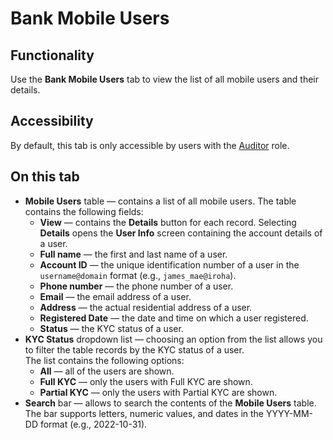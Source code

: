 # Bank Mobile Users

## Functionality

Use the **Bank Mobile Users** tab to view the list of all mobile users and their details.

## Accessibility

By default, this tab is only accessible by users with the [Auditor](../roles.md#auditor) role.

## On this tab
- **Mobile Users** table — contains a list of all mobile users. The table contains the following fields:
  - **View** — contains the **Details** button for each record. Selecting **Details** opens the **User Info** screen containing the account details of a user.
  - **Full name** — the first and last name of a user.
  - **Account ID** — the unique identification number of a user in the `username@domain` format (e.g., `james_mae@iroha`).
  - **Phone number** — the phone number of a user.
  - **Email** — the email address of a user.
  - **Address** — the actual residential address of a user.
  - **Registered Date** — the date and time on which a user registered.
  - **Status** — the KYC status of a user.
- **KYC Status** dropdown list — choosing an option from the list allows you to filter the table records by the KYC status of a user.\
  The list contains the following options:
  - **All** — all of the users are shown.
  - **Full KYC** — only the users with Full KYC are shown.
  - **Partial KYC** — only the users with Partial KYC are shown.
- **Search** bar — allows to search the contents of the **Mobile Users** table.\
  The bar supports letters, numeric values, and dates in the YYYY-MM-DD format (e.g., 2022-10-31).
